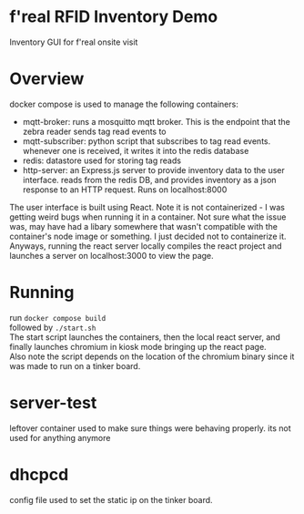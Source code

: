 # f'real RFID Inventory Demo
Inventory GUI for f'real onsite visit

# Overview
docker compose is used to manage the following containers:
- mqtt-broker: runs a mosquitto mqtt broker. This is the endpoint that the zebra reader sends tag read events to
- mqtt-subscriber: python script that subscribes to tag read events. whenever one is received, it writes it into the redis database
- redis: datastore used for storing tag reads
- http-server: an Express.js server to provide inventory data to the user interface. reads from the redis DB, and provides inventory as a json response to an HTTP request. Runs on localhost:8000

The user interface is built using React. Note it is not containerized - I was getting weird bugs when running it in a container. 
Not sure what the issue was, may have had a libary somewhere that wasn't compatible with the container's node image or something. I just decided not to containerize it.
Anyways, running the react server locally compiles the react project and launches a server on localhost:3000 to view the page.

# Running
run ```docker compose build```  
followed by ```./start.sh```  
The start script launches the containers, then the local react server, and finally launches chromium in kiosk mode bringing up the react page.  
Also note the script depends on the location of the chromium binary since it was made to run on a tinker board.

# server-test
leftover container used to make sure things were behaving properly. its not used for anything anymore

# dhcpcd
config file used to set the static ip on the tinker board.
